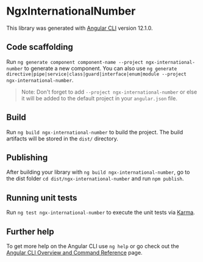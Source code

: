 # NgxInternationalNumber

This library was generated with [Angular CLI](https://github.com/angular/angular-cli) version 12.1.0.

## Code scaffolding

Run `ng generate component component-name --project ngx-international-number` to generate a new component. You can also use `ng generate directive|pipe|service|class|guard|interface|enum|module --project ngx-international-number`.
> Note: Don't forget to add `--project ngx-international-number` or else it will be added to the default project in your `angular.json` file. 

## Build

Run `ng build ngx-international-number` to build the project. The build artifacts will be stored in the `dist/` directory.

## Publishing

After building your library with `ng build ngx-international-number`, go to the dist folder `cd dist/ngx-international-number` and run `npm publish`.

## Running unit tests

Run `ng test ngx-international-number` to execute the unit tests via [Karma](https://karma-runner.github.io).

## Further help

To get more help on the Angular CLI use `ng help` or go check out the [Angular CLI Overview and Command Reference](https://angular.io/cli) page.
